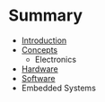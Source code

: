 # Summary

* [Introduction](documentation/Introduction.md)
* [Concepts](documentation/ConceptsElectronics.md)
   * Electronics
* [Hardware](documentation/Hardware.md)
* [Software](documentation/Software.md)
* Embedded Systems

